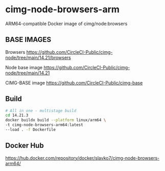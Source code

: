 # cimg-node-browsers-arm
ARM64-compatible Docker image of cimg/node:browsers 

## BASE IMAGES

Browsers
https://github.com/CircleCI-Public/cimg-node/tree/main/14.21/browsers

Node base image
https://github.com/CircleCI-Public/cimg-node/tree/main/14.21

CIMG-BASE image
https://github.com/CircleCI-Public/cimg-base


## Build
```bash
# All in one - multistage build
cd 14.21.3
docker buildx build --platform linux/arm64 \
-t cimg-node-browsers-arm64:latest 
--load . -f Dockerfile
```

## Docker Hub

https://hub.docker.com/repository/docker/slavko7/cimg-node-browsers-arm64/